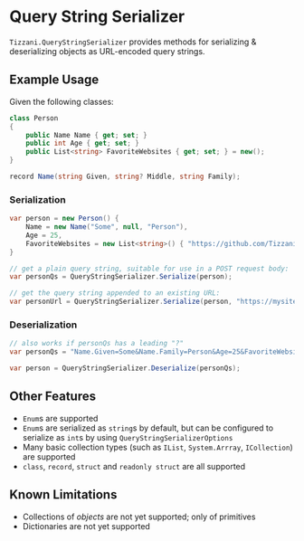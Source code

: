 # Query String Serializer

`Tizzani.QueryStringSerializer` provides methods for serializing & deserializing objects as URL-encoded query strings.

## Example Usage

Given the following classes:

```c#
class Person
{
    public Name Name { get; set; }
    public int Age { get; set; }
    public List<string> FavoriteWebsites { get; set; } = new();
}

record Name(string Given, string? Middle, string Family);
```

### Serialization

```c#
var person = new Person() {
    Name = new Name("Some", null, "Person"),
    Age = 25,
    FavoriteWebsites = new List<string>() { "https://github.com/Tizzani" }
}

// get a plain query string, suitable for use in a POST request body:
var personQs = QueryStringSerializer.Serialize(person);

// get the query string appended to an existing URL:
var personUrl = QueryStringSerializer.Serialize(person, "https://mysite.com/directory/search");
```

### Deserialization

```c#
// also works if personQs has a leading "?"
var personQs = "Name.Given=Some&Name.Family=Person&Age=25&FavoriteWebsites=https%3A%2F%2Fgithub.com%2Ferinnmclaughlin";

var person = QueryStringSerializer.Deserialize(personQs);
```

## Other Features

* `Enum`s are supported
* `Enum`s are serialized as `string`s by default, but can be configured to serialize as `int`s by using `QueryStringSerializerOptions`
* Many basic collection types (such as `IList`, `System.Arrray`, `ICollection`) are supported
* `class`, `record`, `struct` and `readonly struct` are all supported

## Known Limitations

* Collections of *objects* are not yet supported; only of primitives
* Dictionaries are not yet supported



